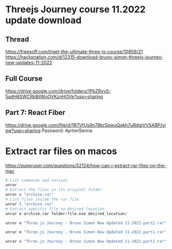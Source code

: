 # Threejs Journey course 11.2022 update download
## Thread
https://freesoff.com/t/get-the-ultimate-three-js-course/10859/21
https://hacksnation.com/d/12315-download-bruno-simon-threejs-journey-new-updates-11-2022
## Full Course
https://drive.google.com/drive/folders/1PbZRyvS-5adH6SWCRkBjIWoOVKznHOVe?usp=sharing
## Part 7: React Fiber
https://drive.google.com/file/d/1R7VfUs9n78brSpwuQqkh7uRdgjVVSABP/view?usp=sharing
Password: AyrtonSenna

# Extract rar files on macos
https://superuser.com/questions/52124/how-can-i-extract-rar-files-on-the-mac
```s
# List commands and version
unrar
# Extract the files in its original folder
unrar x "archive.rar"
# List files inside the rar file
unrar l "archive.rar"
# Extract specific file to desired location
unrar e archive.rar folder/file.exe desired_location/

unrar e "Three.js Journey - Bruno Simon New Updated 11-2022.part2.rar" "Three.js Journey - Bruno Simon New Updated 11-2022/02. Classic Techniques/21. Scroll based animation.mp4" "Threejs Journey 11.2022/02. Classic Techniques/21. Scroll based animation.mp4"

unrar e "Three.js Journey - Bruno Simon New Updated 11-2022.part1.rar" "Three.js Journey - Bruno Simon New Updated 11-2022" "Threejs Journey 11.2022"

unrar x "Three.js Journey - Bruno Simon New Updated 11-2022.part1.rar"
```